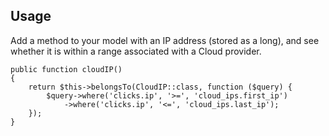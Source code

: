 ## Usage

Add a method to your model with an IP address (stored as a long), and see whether it is within a range associated with a Cloud provider.
```
public function cloudIP()
{
    return $this->belongsTo(CloudIP::class, function ($query) {
        $query->where('clicks.ip', '>=', 'cloud_ips.first_ip')
            ->where('clicks.ip', '<=', 'cloud_ips.last_ip');
    });
}
```